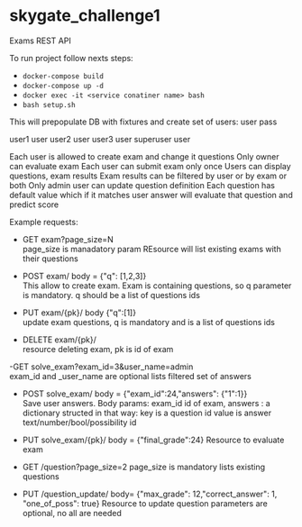 # skygate_challenge1
Exams REST API

To run project follow nexts steps:
- `docker-compose build`
- `docker-compose up -d`
- `docker exec -it <service conatiner name> bash`
- `bash setup.sh`

This will prepopulate DB with fixtures and create set of users:
user        pass

user1       user
user2       user
user3       user
superuser   user

Each user is allowed to create exam and change it questions
Only owner can evaluate exam
Each user can submit exam only once
Users can display questions, exam results
Exam results can be filtered by user or by exam or both
Only admin user can update question definition
Each question has default value which if it matches user answer will evaluate that question and predict score

Example requests:
- GET exam?page_size=N    
page_size is manadatory param REsource will list existing exams with their questions

- POST exam/   body = {"q": [1,2,3]}  
This allow to create exam. 
Exam is containing questions, so q parameter is mandatory. q should be a list of questions ids

- PUT exam/{pk}/     body {"q":[1]}  
update exam questions, q is mandatory and is a list of questions ids

- DELETE exam/{pk}/  
resource deleting exam, pk is id of exam

-GET solve_exam?exam_id=3&user_name=admin  
exam_id and _user_name are optional  lists filtered set of answers

- POST  solve_exam/   body = {"exam_id":24,"answers": {"1":1}}  
Save user answers. 
Body params: exam_id id of exam, 
answers : a dictionary structed in that way: key is a question id value is answer text/number/bool/possibility id
    
- PUT   solve_exam/{pk}/  body = {"final_grade":24} 
Resource to evaluate exam

- GET  /question?page_size=2 
page_size is mandatory lists existing questions

- PUT /question_update/ body= {"max_grade": 12,"correct_answer": 1,    "one_of_poss": true}
Resource to update question parameters are optional, no all are needed

